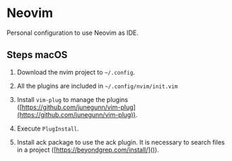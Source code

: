 # Neovim
Personal configuration to use Neovim as IDE.

## Steps macOS

1. Download the nvim project to `~/.config`.

2. All the plugins are included in `~/.config/nvim/init.vim`

3. Install `vim-plug` to manage the plugins ([https://github.com/junegunn/vim-plug](https://github.com/junegunn/vim-plug)).

4. Execute `PlugInstall`.

5. Install ack package to use the ack plugin. It is necessary to search files in a project ([https://beyondgrep.com/install/]()).

